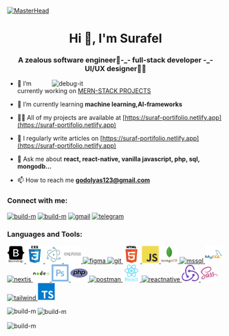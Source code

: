 [![MasterHead](https://user-images.githubusercontent.com/78304246/228060309-0b8f0072-72b4-4422-9d5e-da339e806c39.png)](https://github.com/build-m)
<h1 align="center">Hi 👋, I'm Surafel</h1>
<h3 align="center">A zealous software engineer🚀-_- full-stack developer -_- UI/UX designer👨‍💻</h3>
<img align="right" alt="debug-it" width="400" src="https://user-images.githubusercontent.com/78304246/228061771-fd93796d-4290-487a-b4c6-048dcb5329cc.gif">

- 🔭 I’m currently working on [MERN-STACK PROJECTS](https://github.com/build-m/MERN-BLOG)

- 🌱 I’m currently learning **machine learning,AI-frameworks**

- 👨‍💻 All of my projects are available at [https://suraf-portifolio.netlify.app](https://suraf-portifolio.netlify.app)

- 📝 I regularly write articles on [https://suraf-portifolio.netlify.app](https://suraf-portifolio.netlify.app)

- 💬 Ask me about **react, react-native, vanilla javascript, php, sql, mongodb...**

- 📫 How to reach me **godolyas123@gmail.com**

<h3 align="left">Connect with me:</h3>
<p align="left">
<a href="https://twitter.com/build-m" target="blank"><img align="center" src="https://raw.githubusercontent.com/rahuldkjain/github-profile-readme-generator/master/src/images/icons/Social/twitter.svg" alt="build-m" height="30" width="40" /></a>
<a href="https://linkedin.com/in/build-m" target="blank"><img align="center" src="https://raw.githubusercontent.com/rahuldkjain/github-profile-readme-generator/master/src/images/icons/Social/linked-in-alt.svg" alt="build-m" height="30" width="40" /></a>
<a href="mailto:godolyas123@gmail.com.com" target="blank"><img align="center" src="https://user-images.githubusercontent.com/78304246/228065374-b59a5c31-93c5-431e-b6ba-90d1763ac510.png" alt="gmail" height="30" width="40" /></a>
<a href="https://t.me/s_Elyon7" target="blank"><img align="center" src="https://user-images.githubusercontent.com/78304246/228066475-0b8a28f7-ebbe-4748-98eb-d54e30008120.png" alt="telegram" height="30" width="40" /></a>
</p>

<h3 align="left">Languages and Tools:</h3>
<p align="left"> <a href="https://getbootstrap.com" target="_blank" rel="noreferrer"> <img src="https://raw.githubusercontent.com/devicons/devicon/master/icons/bootstrap/bootstrap-plain-wordmark.svg" alt="bootstrap" width="40" height="40"/> </a> <a href="https://www.w3schools.com/css/" target="_blank" rel="noreferrer"> <img src="https://raw.githubusercontent.com/devicons/devicon/master/icons/css3/css3-original-wordmark.svg" alt="css3" width="40" height="40"/> </a> <a href="https://www.electronjs.org" target="_blank" rel="noreferrer"> <img src="https://raw.githubusercontent.com/devicons/devicon/master/icons/electron/electron-original.svg" alt="electron" width="40" height="40"/> </a> <a href="https://expressjs.com" target="_blank" rel="noreferrer"> <img src="https://raw.githubusercontent.com/devicons/devicon/master/icons/express/express-original-wordmark.svg" alt="express" width="40" height="40"/> </a> <a href="https://www.figma.com/" target="_blank" rel="noreferrer"> <img src="https://www.vectorlogo.zone/logos/figma/figma-icon.svg" alt="figma" width="40" height="40"/> </a> <a href="https://git-scm.com/" target="_blank" rel="noreferrer"> <img src="https://www.vectorlogo.zone/logos/git-scm/git-scm-icon.svg" alt="git" width="40" height="40"/> </a> <a href="https://www.w3.org/html/" target="_blank" rel="noreferrer"> <img src="https://raw.githubusercontent.com/devicons/devicon/master/icons/html5/html5-original-wordmark.svg" alt="html5" width="40" height="40"/> </a> <a href="https://developer.mozilla.org/en-US/docs/Web/JavaScript" target="_blank" rel="noreferrer"> <img src="https://raw.githubusercontent.com/devicons/devicon/master/icons/javascript/javascript-original.svg" alt="javascript" width="40" height="40"/> </a> <a href="https://www.mongodb.com/" target="_blank" rel="noreferrer"> <img src="https://raw.githubusercontent.com/devicons/devicon/master/icons/mongodb/mongodb-original-wordmark.svg" alt="mongodb" width="40" height="40"/> </a> <a href="https://www.microsoft.com/en-us/sql-server" target="_blank" rel="noreferrer"> <img src="https://www.svgrepo.com/show/303229/microsoft-sql-server-logo.svg" alt="mssql" width="40" height="40"/> </a> <a href="https://www.mysql.com/" target="_blank" rel="noreferrer"> <img src="https://raw.githubusercontent.com/devicons/devicon/master/icons/mysql/mysql-original-wordmark.svg" alt="mysql" width="40" height="40"/> </a> <a href="https://nextjs.org/" target="_blank" rel="noreferrer"> <img src="https://cdn.worldvectorlogo.com/logos/nextjs-2.svg" alt="nextjs" width="40" height="40"/> </a> <a href="https://nodejs.org" target="_blank" rel="noreferrer"> <img src="https://raw.githubusercontent.com/devicons/devicon/master/icons/nodejs/nodejs-original-wordmark.svg" alt="nodejs" width="40" height="40"/> </a> <a href="https://www.photoshop.com/en" target="_blank" rel="noreferrer"> <img src="https://raw.githubusercontent.com/devicons/devicon/master/icons/photoshop/photoshop-line.svg" alt="photoshop" width="40" height="40"/> </a> <a href="https://www.php.net" target="_blank" rel="noreferrer"> <img src="https://raw.githubusercontent.com/devicons/devicon/master/icons/php/php-original.svg" alt="php" width="40" height="40"/> </a> <a href="https://postman.com" target="_blank" rel="noreferrer"> <img src="https://www.vectorlogo.zone/logos/getpostman/getpostman-icon.svg" alt="postman" width="40" height="40"/> </a> <a href="https://reactjs.org/" target="_blank" rel="noreferrer"> <img src="https://raw.githubusercontent.com/devicons/devicon/master/icons/react/react-original-wordmark.svg" alt="react" width="40" height="40"/> </a> <a href="https://reactnative.dev/" target="_blank" rel="noreferrer"> <img src="https://reactnative.dev/img/header_logo.svg" alt="reactnative" width="40" height="40"/> </a> <a href="https://redux.js.org" target="_blank" rel="noreferrer"> <img src="https://raw.githubusercontent.com/devicons/devicon/master/icons/redux/redux-original.svg" alt="redux" width="40" height="40"/> </a> <a href="https://sass-lang.com" target="_blank" rel="noreferrer"> <img src="https://raw.githubusercontent.com/devicons/devicon/master/icons/sass/sass-original.svg" alt="sass" width="40" height="40"/> </a> <a href="https://tailwindcss.com/" target="_blank" rel="noreferrer"> <img src="https://www.vectorlogo.zone/logos/tailwindcss/tailwindcss-icon.svg" alt="tailwind" width="40" height="40"/> </a> <a href="https://www.typescriptlang.org/" target="_blank" rel="noreferrer"> <img src="https://raw.githubusercontent.com/devicons/devicon/master/icons/typescript/typescript-original.svg" alt="typescript" width="40" height="40"/> </a> </p>

<p><img align="left" src="https://github-readme-stats.vercel.app/api/top-langs?username=build-m&show_icons=true&locale=en&layout=compact" alt="build-m" /></p>

<p>&nbsp;<img align="center" src="https://github-readme-stats.vercel.app/api?username=build-m&show_icons=true&locale=en" alt="build-m" /></p>

<p><img align="center" src="https://github-readme-streak-stats.herokuapp.com/?user=build-m&" alt="build-m" /></p>
